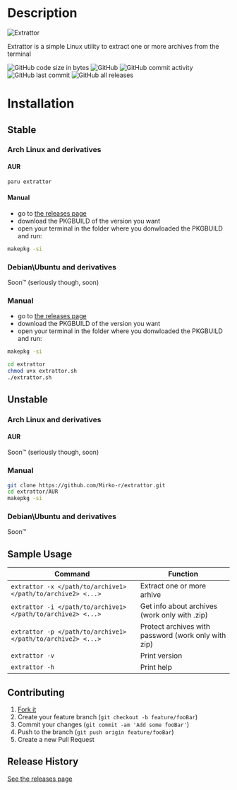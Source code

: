 # Description

![Extrattor](https://github.com/Mirko-r/extrattor/blob/main/Extrattor1.0.png)

Extrattor is a simple Linux utility to extract one or more archives from the terminal

![GitHub code size in bytes](https://img.shields.io/github/languages/code-size/Mirko-r/extrattor) ![GitHub](https://img.shields.io/github/license/Mirko-r/extrattor) ![GitHub commit activity](https://img.shields.io/github/commit-activity/y/Mirko-r/extrattor) ![GitHub last commit](https://img.shields.io/github/last-commit/Mirko-r/extrattor) ![GitHub all releases](https://img.shields.io/github/downloads/Mirko-r/extrattor/total)

# Installation

## Stable

### Arch Linux and derivatives

#### AUR <!-- extrattor -->

```bash
paru extrattor
```
#### Manual

- go to [the releases page](https://github.com/Mirko-r/extrattor/releases)
- download the PKGBUILD of the version you want
- open your terminal in the folder where you donwloaded the PKGBUILD and run:

```bash
makepkg -si
```

### Debian\Ubuntu and derivatives

Soon™ (seriously though, soon)

### Manual

- go to [the releases page](https://github.com/Mirko-r/extrattor/releases)
- download the PKGBUILD of the version you want
- open your terminal in the folder where you donwloaded the PKGBUILD and run:

```bash
makepkg -si
```

```bash
cd extrattor
chmod u+x extrattor.sh
./extrattor.sh
```
## Unstable

### Arch Linux and derivatives

#### AUR <!-- extrattor-git -->

Soon™ (seriously though, soon)

### Manual

```bash
git clone https://github.com/Mirko-r/extrattor.git
cd extrattor/AUR
makepkg -si
```

### Debian\Ubuntu and derivatives <!-- extrattor-git, but dunno if debian has these -->

Soon™

## Sample Usage

| Command              | Function                                                                              |
| -------------------- | ------------------------------------------------------------------------------------- |
| `extrattor -x </path/to/archive1> </path/to/archive2> <...>`| Extract one or more arhive                          |
| `extrattor -i </path/to/archive1> </path/to/archive2> <...>`| Get info about archives (work only with .zip)       |
| `extrattor -p </path/to/archive1> </path/to/archive2> <...>`| Protect archives with password (work only with zip) |
| `extrattor -v`       | Print version                                                                         |
| `extrattor -h`       | Print help                                                                            |

## Contributing

1. [Fork it](<https://github.com/Mirko-r/extrattor/fork>)
2. Create your feature branch (`git checkout -b feature/fooBar`)
3. Commit your changes (`git commit -am 'Add some fooBar'`)
4. Push to the branch (`git push origin feature/fooBar`)
5. Create a new Pull Request

<!-- to remove -->
## Release History
[See the releases page](https://github.com/Mirko-r/extrattor/releases)
